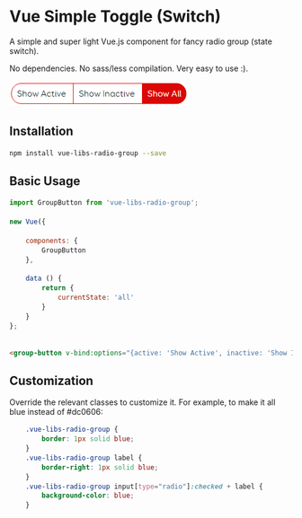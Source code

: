# Vue Simple Toggle (Switch)

A simple and super light Vue.js component for fancy radio group (state switch).

No dependencies. No sass/less compilation. Very easy to use :).

<img src="https://raw.githubusercontent.com/AlexLibs/vue-libs-radio-group/master/demo/vue-libs-radio-group-demo.png" /><br>

## Installation

```bash
npm install vue-libs-radio-group --save
```

## Basic Usage

```javascript
import GroupButton from 'vue-libs-radio-group';

new Vue({

    components: {
        GroupButton
    },

    data () {
        return {
            currentState: 'all'
        }
    }
};
```

```html

<group-button v-bind:options="{active: 'Show Active', inactive: 'Show Inactive', all: 'Show All'}" v-model="currentState"></group-button>

```

## Customization

Override the relevant classes to customize it. For example, to make it all blue instead of #dc0606:

```css
    .vue-libs-radio-group {
        border: 1px solid blue;
    }
    .vue-libs-radio-group label {
        border-right: 1px solid blue;
    }
    .vue-libs-radio-group input[type="radio"]:checked + label {
        background-color: blue;
    }
```
